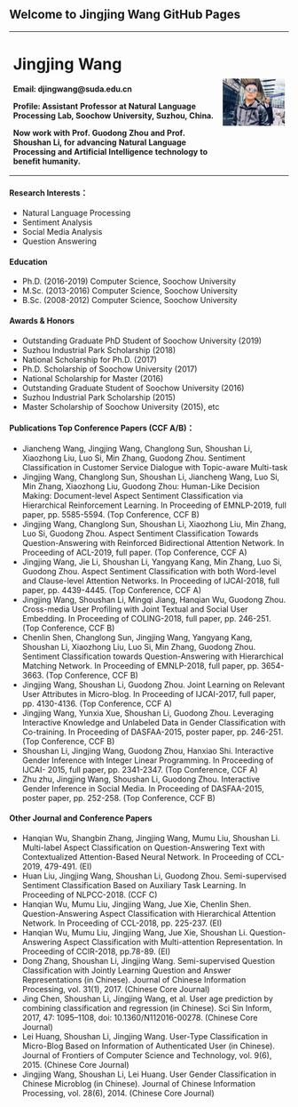 ## Welcome to Jingjing Wang GitHub Pages


<table border="0">
  <tr>
    <td width="75%">
      <h1>Jingjing Wang</h1>
      <p><b>Email: djingwang@suda.edu.cn</b></p>
      <p><b>Profile: Assistant Professor at Natural Language Processing Lab, Soochow University, Suzhou, China.</b></p> 
      <p><b>Now work with Prof. Guodong Zhou and Prof. Shoushan Li, for advancing Natural Language Processing and Artificial Intelligence technology to benefit humanity.</b></p> 
    </td>
    <td width="25%">
      <img src="/1.png" width="100%">
    </td>
  </tr>
</table>

#### Research Interests：
-	Natural Language Processing
- Sentiment Analysis
- Social Media Analysis
- Question Answering

#### Education
- Ph.D. (2016-2019) Computer Science, Soochow University
- M.Sc. (2013-2016) Computer Science, Soochow University
- B.Sc. (2008-2012) Computer Science, Soochow University

#### Awards & Honors
- Outstanding Graduate PhD Student of Soochow University (2019)
- Suzhou Industrial Park Scholarship (2018)
- National Scholarship for Ph.D. (2017)
- Ph.D. Scholarship of Soochow University (2017)
- National Scholarship for Master (2016)
- Outstanding Graduate Student of Soochow University (2016)
- Suzhou Industrial Park Scholarship (2015)
- Master Scholarship of Soochow University (2015), etc


#### Publications Top Conference Papers (CCF A/B)：
- Jiancheng Wang, Jingjing Wang, Changlong Sun, Shoushan Li, Xiaozhong Liu, Luo Si, Min Zhang, Guodong Zhou. Sentiment Classification in Customer Service Dialogue with Topic-aware Multi-task 
- Jingjing Wang, Changlong Sun, Shoushan Li, Jiancheng Wang, Luo Si, Min Zhang, Xiaozhong Liu, Guodong Zhou: Human-Like Decision Making: Document-level Aspect Sentiment Classification via Hierarchical Reinforcement Learning. In Proceeding of EMNLP-2019, full paper, pp. 5585-5594. (Top Conference, CCF B)
- Jingjing Wang, Changlong Sun, Shoushan Li, Xiaozhong Liu, Min Zhang, Luo Si, Guodong Zhou. Aspect Sentiment Classification Towards Question-Answering with Reinforced Bidirectional Attention Network. In Proceeding of ACL-2019, full paper. (Top Conference, CCF A)
- Jingjing Wang, Jie Li, Shoushan Li, Yangyang Kang, Min Zhang, Luo Si, Guodong Zhou. Aspect Sentiment Classification with both Word-level and Clause-level Attention Networks. In Proceeding of IJCAI-2018, full paper, pp. 4439-4445. (Top Conference, CCF A)
- Jingjing Wang, Shoushan Li, Mingqi Jiang, Hanqian Wu, Guodong Zhou. Cross-media User Profiling with Joint Textual and Social User Embedding. In Proceeding of COLING-2018, full paper, pp. 246-251. (Top Conference, CCF B)
- Chenlin Shen, Changlong Sun, Jingjing Wang, Yangyang Kang, Shoushan Li, Xiaozhong Liu, Luo Si, Min Zhang, Guodong Zhou. Sentiment Classification towards Question-Answering with Hierarchical Matching Network. In Proceeding of EMNLP-2018, full paper, pp. 3654-3663. (Top Conference, CCF B)
- Jingjing Wang, Shoushan Li, Guodong Zhou. Joint Learning on Relevant User Attributes in Micro-blog. In Proceeding of IJCAI-2017, full paper, pp. 4130-4136. (Top Conference, CCF A)
- Jingjing Wang, Yunxia Xue, Shoushan Li, Guodong Zhou. Leveraging Interactive Knowledge and Unlabeled Data in Gender Classification with Co-training. In Proceeding of DASFAA-2015, poster paper, pp. 246-251. (Top Conference, CCF B)
- Shoushan Li, Jingjing Wang, Guodong Zhou, Hanxiao Shi. Interactive Gender Inference with Integer Linear Programming. In Proceeding of IJCAI- 2015, full paper, pp. 2341-2347. (Top Conference, CCF A)
- Zhu zhu, Jingjing Wang, Shoushan Li, Guodong Zhou. Interactive Gender Inference in Social Media. In Proceeding of DASFAA-2015, poster paper, pp. 252-258. (Top Conference, CCF B)

#### Other Journal and Conference Papers

- Hanqian Wu, Shangbin Zhang, Jingjing Wang, Mumu Liu, Shoushan Li. Multi-label Aspect Classification on Question-Answering Text with Contextualized Attention-Based Neural Network. In Proceeding of CCL-2019, 479-491. (EI)
- Huan Liu, Jingjing Wang, Shoushan Li, Guodong Zhou. Semi-supervised Sentiment Classification Based on Auxiliary Task Learning. In Proceeding of NLPCC-2018. (CCF C)
- Hanqian Wu, Mumu Liu, Jingjing Wang, Jue Xie, Chenlin Shen. Question-Answering Aspect Classification with Hierarchical Attention Network. In Proceeding of CCL-2018, pp. 225-237. (EI)
- Hanqian Wu, Mumu Liu, Jingjing Wang, Jue Xie, Shoushan Li. Question-Answering Aspect Classification with Multi-attention Representation. In Proceeding of CCIR-2018, pp.78-89. (EI)
- Dong Zhang, Shoushan Li, Jingjing Wang. Semi-supervised Question Classification with Jointly Learning Question and Answer Representations (in Chinese). Journal of Chinese Information Processing, vol. 31(1), 2017. (Chinese Core Journal)
- Jing Chen, Shoushan Li, Jingjing Wang, et al. User age prediction by combining classification and regression (in Chinese). Sci Sin Inform, 2017, 47: 1095–1108, doi: 10.1360/N112016-00278. (Chinese Core Journal)
- Lei Huang, Shoushan Li, Jingjing Wang. User-Type Classification in Micro-Blog Based on Information of Authenticated User (in Chinese). Journal of Frontiers of Computer Science and Technology, vol. 9(6), 2015. (Chinese Core Journal)
- Jingjing Wang, Shoushan Li, Lei Huang. User Gender Classification in Chinese Microblog (in Chinese). Journal of Chinese Information Processing, vol. 28(6), 2014. (Chinese Core Journal)
